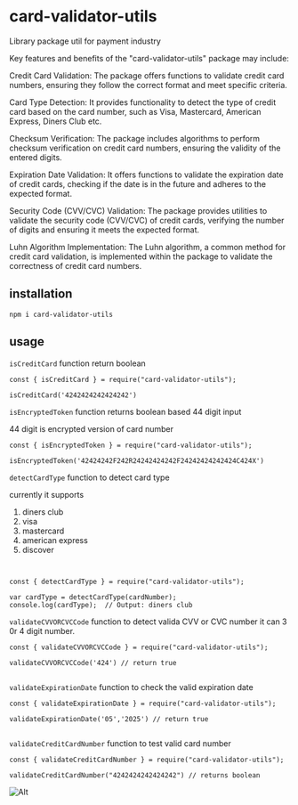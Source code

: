 # card-validator-utils

Library package util for payment industry

Key features and benefits of the "card-validator-utils" package may include:

Credit Card Validation: The package offers functions to validate credit card numbers, ensuring they follow the correct format and meet specific criteria.

Card Type Detection: It provides functionality to detect the type of credit card based on the card number, such as Visa, Mastercard, American Express, Diners Club etc.

Checksum Verification: The package includes algorithms to perform checksum verification on credit card numbers, ensuring the validity of the entered digits.

Expiration Date Validation: It offers functions to validate the expiration date of credit cards, checking if the date is in the future and adheres to the expected format.

Security Code (CVV/CVC) Validation: The package provides utilities to validate the security code (CVV/CVC) of credit cards, verifying the number of digits and ensuring it meets the expected format.

Luhn Algorithm Implementation: The Luhn algorithm, a common method for credit card validation, is implemented within the package to validate the correctness of credit card numbers.

## installation

```
npm i card-validator-utils
```

## usage

`isCreditCard` function return boolean

```
const { isCreditCard } = require("card-validator-utils");

isCreditCard('4242424242424242')

```

`isEncryptedToken` function returns boolean based 44 digit input

44 digit is encrypted version of card number

```
const { isEncryptedToken } = require("card-validator-utils");

isEncryptedToken('42424242F242R24242424242F24242424242424C424X')

```

`detectCardType` function to detect card type

currently it supports

1. diners club
2. visa
3. mastercard
4. american express
5. discover

```


const { detectCardType } = require("card-validator-utils");

var cardType = detectCardType(cardNumber);
console.log(cardType);  // Output: diners club

```

`validateCVVORCVCCode` function to detect valida CVV or CVC number it can 3 0r 4 digit number.

```
const { validateCVVORCVCCode } = require("card-validator-utils");

validateCVVORCVCCode('424') // return true


```

`validateExpirationDate` function to check the valid expiration date

```
const { validateExpirationDate } = require("card-validator-utils");

validateExpirationDate('05','2025') // return true


```

`validateCreditCardNumber` function to test valid card number

```
const { validateCreditCardNumber } = require("card-validator-utils");

validateCreditCardNumber("4242424242424242") // returns boolean

```

![Alt](https://repobeats.axiom.co/api/embed/dd36319fddc491ec42260b34789b3ab42a1645a8.svg "Repobeats analytics image")
